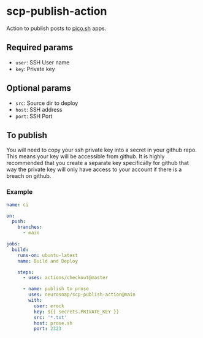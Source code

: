 # scp-publish-action

Action to publish posts to [pico.sh](https://pico.sh) apps.

## Required params

- `user`: SSH User name
- `key`: Private key

## Optional params

- `src`: Source dir to deploy
- `host`: SSH address
- `port`: SSH Port

## To publish

You will need to copy your ssh private key into a secret in your github repo.
This means your key will be accessible from github.  It is highly recommended
that you create a separate key specifically for github that way the private key
will only have access to your account if there is a breach on github.

### Example

```yml
name: ci

on:
  push:
    branches:
      - main

jobs:
  build:
    runs-on: ubuntu-latest
    name: Build and Deploy

    steps:
      - uses: actions/checkout@master

      - name: publish to prose
        uses: neurosnap/scp-publish-action@main
        with: 
          user: erock 
          key: ${{ secrets.PRIVATE_KEY }}
          src: '*.txt'
          host: prose.sh 
          port: 2323 
```
